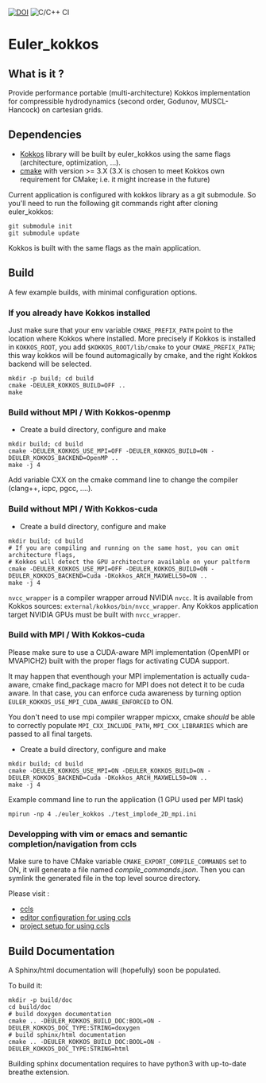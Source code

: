 [![DOI](https://zenodo.org/badge/168991445.svg)](https://zenodo.org/badge/latestdoi/168991445) ![C/C++ CI](https://github.com/pkestene/euler_kokkos/workflows/C/C++%20CI/badge.svg)

# Euler_kokkos

## What is it ?

Provide performance portable (multi-architecture) Kokkos implementation for compressible hydrodynamics (second order, Godunov, MUSCL-Hancock) on cartesian grids.

## Dependencies

* [Kokkos](https://github.com/kokkos/kokkos) library will be built by euler_kokkos using the same flags (architecture, optimization, ...).
* [cmake](https://cmake.org/) with version >= 3.X (3.X is chosen to meet Kokkos own requirement for CMake; i.e. it might increase in the future)

Current application is configured with kokkos library as a git submodule. So you'll need to run the following git commands right after cloning euler_kokkos:

```shell
git submodule init
git submodule update
```

Kokkos is built with the same flags as the main application.

## Build

A few example builds, with minimal configuration options.

### If you already have Kokkos installed

Just make sure that your env variable `CMAKE_PREFIX_PATH` point to the location where Kokkos where installed. More precisely if Kokkos is installed in `KOKKOS_ROOT`, you add `$KOKKOS_ROOT/lib/cmake` to your `CMAKE_PREFIX_PATH`; this way kokkos will be found automagically by cmake, and the right Kokkos backend will be selected.

```shell
mkdir -p build; cd build
cmake -DEULER_KOKKOS_BUILD=OFF ..
make
```

### Build without MPI / With Kokkos-openmp

* Create a build directory, configure and make

```shell
mkdir build; cd build
cmake -DEULER_KOKKOS_USE_MPI=OFF -DEULER_KOKKOS_BUILD=ON -DEULER_KOKKOS_BACKEND=OpenMP ..
make -j 4
```

Add variable CXX on the cmake command line to change the compiler (clang++, icpc, pgcc, ....).

### Build without MPI / With Kokkos-cuda

* Create a build directory, configure and make

```shell
mkdir build; cd build
# If you are compiling and running on the same host, you can omit architecture flags,
# Kokkos will detect the GPU architecture available on your paltform
cmake -DEULER_KOKKOS_USE_MPI=OFF -DEULER_KOKKOS_BUILD=ON -DEULER_KOKKOS_BACKEND=Cuda -DKokkos_ARCH_MAXWELL50=ON ..
make -j 4
```

`nvcc_wrapper` is a compiler wrapper arroud NVIDIA `nvcc`. It is available from Kokkos sources: `external/kokkos/bin/nvcc_wrapper`. Any Kokkos application target NVIDIA GPUs must be built with `nvcc_wrapper`.

### Build with MPI / With Kokkos-cuda

Please make sure to use a CUDA-aware MPI implementation (OpenMPI or MVAPICH2) built with the proper flags for activating CUDA support.

It may happen that eventhough your MPI implementation is actually cuda-aware, cmake find_package macro for MPI does not detect it to be cuda aware. In that case, you can enforce cuda awareness by turning option `EULER_KOKKOS_USE_MPI_CUDA_AWARE_ENFORCED` to ON.

You don't need to use mpi compiler wrapper mpicxx, cmake *should* be able to correctly populate `MPI_CXX_INCLUDE_PATH`, `MPI_CXX_LIBRARIES` which are passed to all final targets.

* Create a build directory, configure and make

```shell
mkdir build; cd build
cmake -DEULER_KOKKOS_USE_MPI=ON -DEULER_KOKKOS_BUILD=ON -DEULER_KOKKOS_BACKEND=Cuda -DKokkos_ARCH_MAXWELL50=ON ..
make -j 4
```

Example command line to run the application (1 GPU used per MPI task)

```shell
mpirun -np 4 ./euler_kokkos ./test_implode_2D_mpi.ini
```

### Developping with vim or emacs and semantic completion/navigation from ccls

Make sure to have CMake variable `CMAKE_EXPORT_COMPILE_COMMANDS` set to ON, it will generate a file named _compile_commands.json_.
Then you can symlink the generated file in the top level source directory.

Please visit :
* [ccls](https://github.com/MaskRay/ccls)
* [editor configuration for using ccls](https://github.com/MaskRay/ccls/wiki/Editor-Configuration)
* [project setup for using ccls](https://github.com/MaskRay/ccls/wiki/Project-Setup)

## Build Documentation

A Sphinx/html documentation will (hopefully) soon be populated.

To build it:

``` shell
mkdir -p build/doc
cd build/doc
# build doxygen documentation
cmake .. -DEULER_KOKKOS_BUILD_DOC:BOOL=ON -DEULER_KOKKOS_DOC_TYPE:STRING=doxygen
# build sphinx/html documentation
cmake .. -DEULER_KOKKOS_BUILD_DOC:BOOL=ON -DEULER_KOKKOS_DOC_TYPE:STRING=html
```

Building sphinx documentation requires to have python3 with up-to-date breathe extension.
